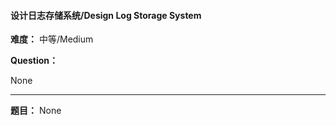 #### 设计日志存储系统/Design Log Storage System
**难度：** 中等/Medium

**Question：** 

None

------

**题目：** 
None
